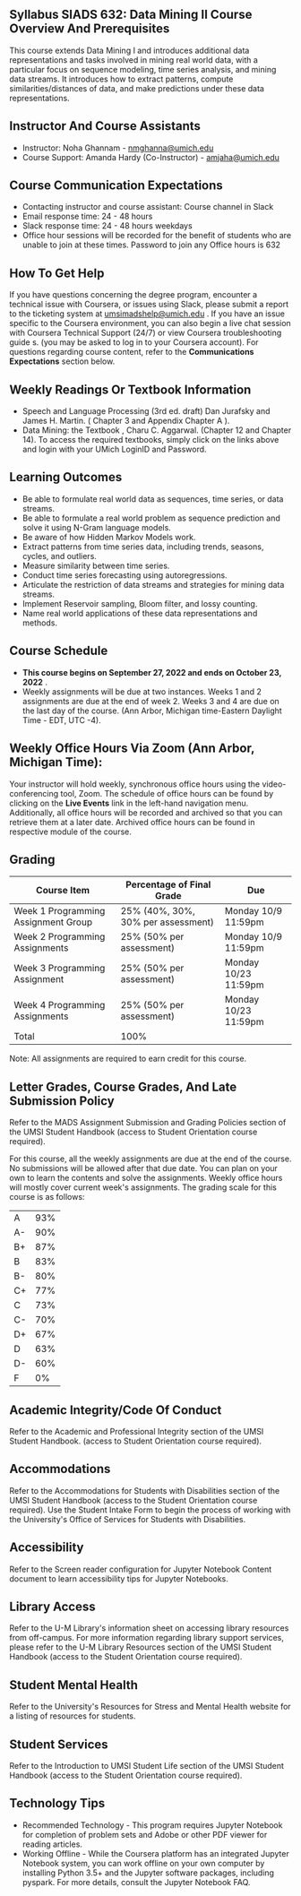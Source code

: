 ## Syllabus SIADS 632: Data Mining II Course Overview And Prerequisites

This course extends Data Mining I and introduces additional data representations and tasks involved in mining real world data, with a particular focus on sequence modeling, time series analysis, and mining data streams. It introduces how to extract patterns, compute similarities/distances of data, and make predictions under these data representations.

## Instructor And Course Assistants

- Instructor: Noha Ghannam - nmghanna@umich.edu
- Course Support: Amanda Hardy (Co-Instructor) - amjaha@umich.edu

## Course Communication Expectations

- Contacting instructor and course assistant: Course channel in Slack
- Email response time: 24 - 48 hours
- Slack response time: 24 - 48 hours weekdays
- Office hour sessions will be recorded for the benefit of students who are unable to join at these times. Password to join any Office hours is 632

## How To Get Help

If you have questions concerning the degree program, encounter a technical issue with Coursera, or issues using Slack, please submit a report to the ticketing system at umsimadshelp@umich.edu . If you have an issue specific to the Coursera environment, you can also begin a live chat session with Coursera Technical Support (24/7) or view Coursera troubleshooting guide s. (you may be asked to log in to your Coursera account). For questions regarding course content, refer to the **Communications Expectations** section below.

## Weekly Readings Or Textbook Information

- Speech and Language Processing (3rd ed. draft) Dan Jurafsky and James H. Martin. ( Chapter 3 and Appendix Chapter A ).
- Data Mining: the Textbook , Charu C. Aggarwal. (Chapter 12 and Chapter 14). To access the required textbooks, simply click on the links above and login with your UMich LoginID and Password.

## Learning Outcomes

- Be able to formulate real world data as sequences, time series, or data streams.
- Be able to formulate a real world problem as sequence prediction and solve it using N-Gram language models.
- Be aware of how Hidden Markov Models work.
- Extract patterns from time series data, including trends, seasons, cycles, and outliers.
- Measure similarity between time series.
- Conduct time series forecasting using autoregressions.
- Articulate the restriction of data streams and strategies for mining data streams.
- Implement Reservoir sampling, Bloom filter, and lossy counting.
- Name real world applications of these data representations and methods.

## Course Schedule

- **This course begins on September 27, 2022 and ends on October 23, 2022** .
- Weekly assignments will be due at two instances. Weeks 1 and 2 assignments are due at the end of week 2. Weeks 3 and 4 are due on the last day of the course. (Ann Arbor, Michigan time-Eastern Daylight Time - EDT, UTC -4).

## Weekly Office Hours Via Zoom (Ann Arbor, Michigan Time):

Your instructor will hold weekly, synchronous office hours using the video-conferencing tool, Zoom. The schedule of office hours can be found by clicking on the **Live Events** link in the left-hand navigation menu. Additionally, all office hours will be recorded and archived so that you can retrieve them at a later date. Archived office hours can be found in respective module of the course.

## Grading

| Course Item                         | Percentage of Final Grade          | Due                  |
| ----------------------------------- | ---------------------------------- | -------------------- |
| Week 1 Programming Assignment Group | 25% (40%, 30%, 30% per assessment) | Monday 10/9 11:59pm  |
| Week 2 Programming Assignments      | 25% (50% per assessment)           | Monday 10/9 11:59pm  |
| Week 3 Programming Assignment       | 25% (50% per assessment)           | Monday 10/23 11:59pm |
| Week 4 Programming Assignments      | 25% (50% per assessment)           | Monday 10/23 11:59pm |
| Total                               | 100%                               |                      |

Note: All assignments are required to earn credit for this course.

## Letter Grades, Course Grades, And Late Submission Policy

Refer to the MADS Assignment Submission and Grading Policies section of the UMSI Student Handbook (access to Student Orientation course required).

For this course, all the weekly assignments are due at the end of the course. No submissions will be allowed after that due date. You can plan on your own to learn the contents and solve the assignments. Weekly office hours will mostly cover current week's assignments. The grading scale for this course is as follows:

|     |     |
| --- | --- |
| A   | 93% |
| A-  | 90% |
| B+  | 87% |
| B   | 83% |
| B-  | 80% |
| C+  | 77% |
| C   | 73% |
| C-  | 70% |
| D+  | 67% |
| D   | 63% |
| D-  | 60% |
| F   | 0%  |

## Academic Integrity/Code Of Conduct

Refer to the Academic and Professional Integrity section of the UMSI Student Handbook. (access to Student Orientation course required).

## Accommodations

Refer to the Accommodations for Students with Disabilities section of the UMSI Student Handbook (access to the Student Orientation course required). Use the Student Intake Form to begin the process of working with the University's Office of Services for Students with Disabilities.

## Accessibility

Refer to the Screen reader configuration for Jupyter Notebook Content document to learn accessibility tips for Jupyter Notebooks.

## Library Access

Refer to the U-M Library's information sheet on accessing library resources from off-campus. For more information regarding library support services, please refer to the U-M Library Resources section of the UMSI Student Handbook (access to the Student Orientation course required).

## Student Mental Health

Refer to the University's Resources for Stress and Mental Health website for a listing of resources for students.

## Student Services

Refer to the Introduction to UMSI Student Life section of the UMSI Student Handbook (access to the Student Orientation course required).

## Technology Tips

- Recommended Technology - This program requires Jupyter Notebook for completion of problem sets and Adobe or other PDF viewer for reading articles.
- Working Offline - While the Coursera platform has an integrated Jupyter Notebook system, you can work offline on your own computer by installing Python 3.5+ and the Jupyter software packages, including pyspark. For more details, consult the Jupyter Notebook FAQ.
